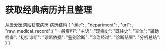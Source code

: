 # 获取经典病历并且整理
从[爱爱医网站](https://bingli.iiyi.com/)获取病历
病历结构
{
"title": ,
"department": ,
"url": ,
"raw_medical_record":{
    "一般资料":
    "主诉": 
    "现病史": 
    "既往史": 
    "查体": 
    "辅助检查":
    "初步诊断":
    "诊断依据":
    "鉴别诊断": 
    "诊治经过": 
    "诊断结果": 
    "分析总结":
  }
}
